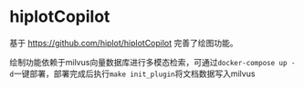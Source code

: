 # hiplotCopilot

基于 https://github.com/hiplot/hiplotCopilot 完善了绘图功能。

绘制功能依赖于milvus向量数据库进行多模态检索，可通过`docker-compose up -d`一键部署，部署完成后执行`make init_plugin`将文档数据写入milvus
